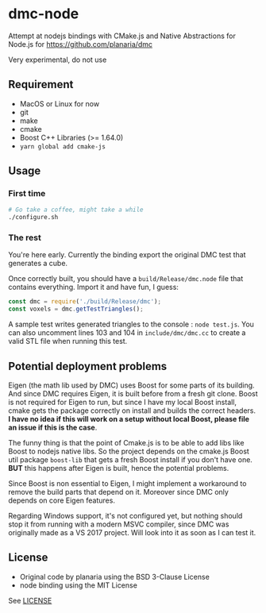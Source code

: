 # dmc-node

Attempt at nodejs bindings with CMake.js and Native Abstractions for Node.js for
https://github.com/planaria/dmc

Very experimental, do not use

## Requirement

- MacOS or Linux for now
- git
- make
- cmake
- Boost C++ Libraries (>= 1.64.0)
- `yarn global add cmake-js`

## Usage

### First time

```bash
# Go take a coffee, might take a while
./configure.sh
```

### The rest

You're here early. Currently the binding export the original DMC test that
generates a cube.

Once correctly built, you should have a `build/Release/dmc.node` file that
contains everything. Import it and have fun, I guess:

```js
const dmc = require('./build/Release/dmc');
const voxels = dmc.getTestTriangles();
```

A sample test writes generated triangles to the console : `node test.js`. You
can also uncomment lines 103 and 104 in `include/dmc/dmc.cc` to create a valid
STL file when running this test.

## Potential deployment problems

Eigen (the math lib used by DMC) uses Boost for some parts of its building. And
since DMC requires Eigen, it is built before from a fresh git clone. Boost is
not required for Eigen to run, but since I have my local Boost install, cmake
gets the package correctly on install and builds the correct headers. **I have
no idea if this will work on a setup without local Boost, please file an issue
if this is the case**.

The funny thing is that the point of Cmake.js is to be able to add libs like
Boost to nodejs native libs. So the project depends on the cmake.js Boost util
package `boost-lib` that gets a fresh Boost install if you don't have one.
**BUT** this happens after Eigen is built, hence the potential problems.

Since Boost is non essential to Eigen, I might implement a workaround to remove
the build parts that depend on it. Moreover since DMC only depends on core Eigen
features.

Regarding Windows support, it's not configured yet, but nothing should stop it
from running with a modern MSVC compiler, since DMC was originally made as a VS
2017 project. Will look into it as soon as I can test it.

## License

- Original code by planaria using the BSD 3-Clause License
- node binding using the MIT License

See [LICENSE](LICENSE)
